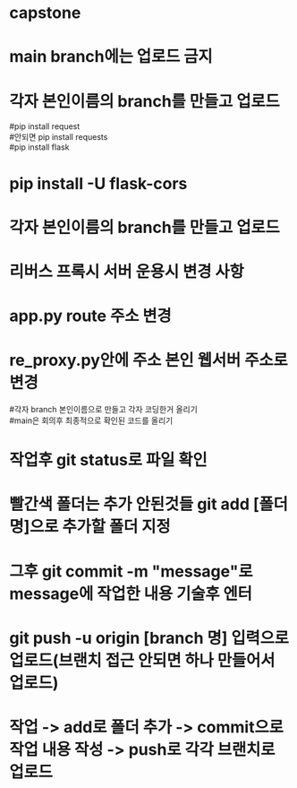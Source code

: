 # capstone

# main branch에는 업로드 금지
# 각자 본인이름의 branch를 만들고 업로드  
  #pip install request  
    #안되면 pip install requests  
  #pip install flask  
  # pip install -U flask-cors  
# 각자 본인이름의 branch를 만들고 업로드 
# 리버스 프록시 서버 운용시 변경 사항 
# app.py route 주소 변경  
# re_proxy.py안에 주소 본인 웹서버 주소로 변경
#각자 branch 본인이름으로 만들고 각자 코딩한거 올리기  
#main은 회의후 최종적으로 확인된 코드를 올리기  
# 작업후 git status로 파일 확인  
# 빨간색 폴더는 추가 안된것들 git add [폴더명]으로 추가할 폴더 지정  
# 그후 git commit -m "message"로 message에 작업한 내용 기술후 엔터  
# git push -u origin [branch 명] 입력으로 업로드(브랜치 접근 안되면 하나 만들어서 업로드)  
# 작업 -> add로 폴더 추가 -> commit으로 작업 내용 작성 -> push로 각각 브랜치로 업로드  

